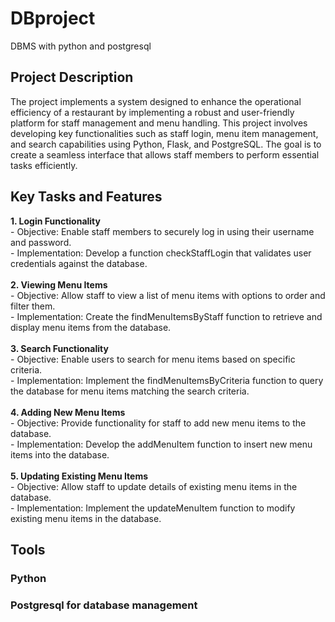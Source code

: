 # DBproject
DBMS with python and postgresql
<h2> Project Description</h2>
The project implements a system  designed to enhance the operational efficiency of a restaurant by implementing a robust and user-friendly platform for staff management and menu handling. This project involves developing key functionalities such as staff login, menu item management, and search capabilities using Python, Flask, and PostgreSQL. The goal is to create a seamless interface that allows staff members to perform essential tasks efficiently.
<br />

<h2>Key Tasks and Features</h2>
<b> 1. Login Functionality</b><br />
-  Objective: Enable staff members to securely log in using their username and password.<br />
-  Implementation: Develop a function checkStaffLogin that validates user credentials against the database. <br /><br />
<b> 2. Viewing Menu Items </b><br />
-  Objective: Allow staff to view a list of menu items with options to order and filter them.<br />
-  Implementation: Create the findMenuItemsByStaff function to retrieve and display menu items from the database. <br /><br />
<b> 3. Search Functionality </b><br />
-  Objective: Enable users to search for menu items based on specific criteria.<br />
-  Implementation: Implement the findMenuItemsByCriteria function to query the database for menu items matching the search criteria. <br /><br />
<b> 4. Adding New Menu Items </b><br />
-  Objective: Provide functionality for staff to add new menu items to the database.<br />
-  Implementation: Develop the addMenuItem function to insert new menu items into the database. <br /><br />
<b> 5. Updating Existing Menu Items </b><br />
-  Objective: Allow staff to update details of existing menu items in the database.<br />
-  Implementation: Implement the updateMenuItem function to modify existing menu items in the database. <br />

## Tools
<h3>Python</h3>
<h3>Postgresql for database management</h3>

